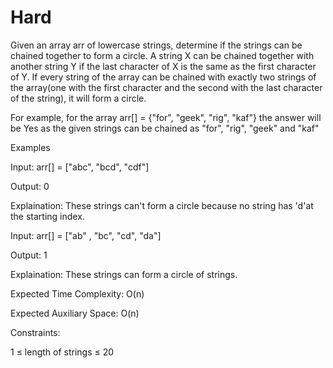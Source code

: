 # Hard

Given an array arr of lowercase strings, determine if the strings can be chained together to form a circle. A string X can be chained together with another string Y if the last character of X is the same as the first character of Y. If every string of the array can be chained with exactly two strings of the array(one with the first character and the second with the last character of the string), it will form a circle.

For example, for the array arr[] = {"for", "geek", "rig", "kaf"} the answer will be Yes as the given strings can be chained as "for", "rig", "geek" and "kaf"

Examples

Input: arr[] = ["abc", "bcd", "cdf"]

Output: 0

Explaination: These strings can't form a circle because no string has 'd'at the starting index.

Input: arr[] = ["ab" , "bc", "cd", "da"]

Output: 1

Explaination: These strings can form a circle of strings.

Expected Time Complexity: O(n)

Expected Auxiliary Space: O(n)

Constraints: 

1 ≤ length of strings ≤ 20
